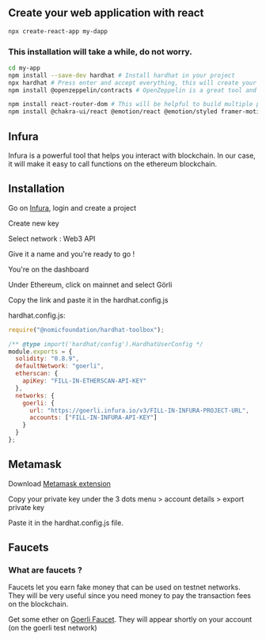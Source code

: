 ## Create your web application with react
```sh
npx create-react-app my-dapp
```
### This installation will take a while, do not worry.

```sh
cd my-app
npm install --save-dev hardhat # Install hardhat in your project
npx hardhat # Press enter and accept everything, this will create your hardhat project
npm install @openzeppelin/contracts # OpenZeppelin is a great tool and a standard for blockchain development. It makes creating smart contracts very easy with their blueprints smart contracts
```

```sh
npm install react-router-dom # This will be helpful to build multiple pages in your app
npm install @chakra-ui/react @emotion/react @emotion/styled framer-motion #For the style of your website
```

## Infura

Infura is a powerful tool that helps you interact with blockchain. In our case, it will make it easy to call functions on the ethereum blockchain.

## Installation

Go on [Infura](https://www.infura.io/), login and create a project

Create new key

Select network : Web3 API

Give it a name and you're ready to go !

You're on the dashboard

Under Ethereum, click on mainnet and select Görli

Copy the link and paste it in the hardhat.config.js



hardhat.config.js:
```js
require("@nomicfoundation/hardhat-toolbox");

/** @type import('hardhat/config').HardhatUserConfig */
module.exports = {
  solidity: "0.8.9",
  defaultNetwork: "goerli",
  etherscan: {
    apiKey: "FILL-IN-ETHERSCAN-API-KEY"
  },
  networks: {
    goerli: {
      url: "https://goerli.infura.io/v3/FILL-IN-INFURA-PROJECT-URL",
      accounts: ["FILL-IN-INFURA-API-KEY"]
    }
  }
};
```


## Metamask

Download [Metamask extension](https://metamask.io/)

Copy your private key under the 3 dots menu > account details > export private key

Paste it in the hardhat.config.js file.


## Faucets

### What are faucets ?

Faucets let you earn fake money that can be used on testnet networks. They will be very useful since you need money to pay the transaction fees on the blockchain.

Get some ether on [Goerli Faucet](https://goerlifaucet.com/). They will appear shortly on your account (on the goerli test network) <!-- markdown-link-check-disable-line -->

